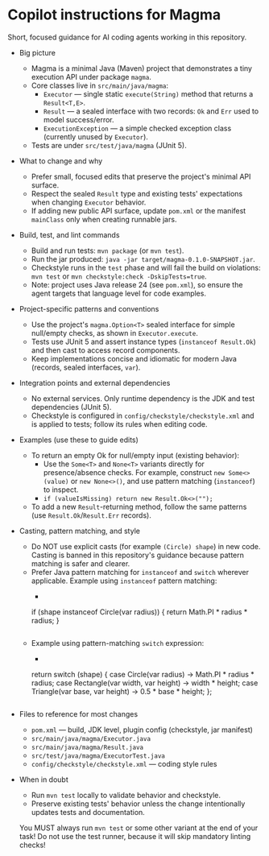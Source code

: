 # Copilot instructions for Magma

Short, focused guidance for AI coding agents working in this repository.

- Big picture
  - Magma is a minimal Java (Maven) project that demonstrates a tiny execution API under package `magma`.
  - Core classes live in `src/main/java/magma`:
    - `Executor` — single static `execute(String)` method that returns a `Result<T,E>`.
    - `Result` — a sealed interface with two records: `Ok` and `Err` used to model success/error.
    - `ExecutionException` — a simple checked exception class (currently unused by `Executor`).
  - Tests are under `src/test/java/magma` (JUnit 5).

- What to change and why
  - Prefer small, focused edits that preserve the project's minimal API surface.
  - Respect the sealed `Result` type and existing tests' expectations when changing `Executor` behavior.
  - If adding new public API surface, update `pom.xml` or the manifest `mainClass` only when creating runnable jars.

- Build, test, and lint commands
  - Build and run tests: `mvn package` (or `mvn test`).
  - Run the jar produced: `java -jar target/magma-0.1.0-SNAPSHOT.jar`.
  - Checkstyle runs in the `test` phase and will fail the build on violations: `mvn test` or `mvn checkstyle:check -DskipTests=true`.
  - Note: project uses Java release 24 (see `pom.xml`), so ensure the agent targets that language level for code examples.

- Project-specific patterns and conventions
  - Use the project's `magma.Option<T>` sealed interface for simple null/empty checks, as shown in `Executor.execute`.
  - Tests use JUnit 5 and assert instance types (`instanceof Result.Ok`) and then cast to access record components.
  - Keep implementations concise and idiomatic for modern Java (records, sealed interfaces, `var`).

- Integration points and external dependencies
  - No external services. Only runtime dependency is the JDK and test dependencies (JUnit 5).
  - Checkstyle is configured in `config/checkstyle/checkstyle.xml` and is applied to tests; follow its rules when editing code.

- Examples (use these to guide edits)
  - To return an empty Ok for null/empty input (existing behavior):
    - Use the `Some<T>` and `None<T>` variants directly for presence/absence checks. For example, construct `new Some<>(value)` or `new None<>()`, and use pattern matching (`instanceof`) to inspect.
    - `if (valueIsMissing) return new Result.Ok<>("");`
  - To add a new `Result`-returning method, follow the same patterns (use `Result.Ok`/`Result.Err` records).

- Casting, pattern matching, and style
  - Do NOT use explicit casts (for example `(Circle) shape`) in new code. Casting is banned in this repository's guidance because pattern matching is safer and clearer.
  - Prefer Java pattern matching for `instanceof` and `switch` wherever applicable. Example using `instanceof` pattern matching:
    - ```
    if (shape instanceof Circle(var radius)) {
        return Math.PI * radius * radius;
    }
    ```
  - Example using pattern-matching `switch` expression:
    - ```
    return switch (shape) {
        case Circle(var radius) -> Math.PI * radius * radius;
        case Rectangle(var width, var height) -> width * height;
        case Triangle(var base, var height) -> 0.5 * base * height;
    };
    ```

- Files to reference for most changes
  - `pom.xml` — build, JDK level, plugin config (checkstyle, jar manifest)
  - `src/main/java/magma/Executor.java`
  - `src/main/java/magma/Result.java`
  - `src/test/java/magma/ExecutorTest.java`
  - `config/checkstyle/checkstyle.xml` — coding style rules

- When in doubt
  - Run `mvn test` locally to validate behavior and checkstyle.
  - Preserve existing tests' behavior unless the change intentionally updates tests and documentation.

  You MUST always run `mvn test` or some other variant at the end of your task! Do not use the test runner, because it will skip mandatory linting checks!